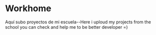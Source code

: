 # Workhome
Aquí subo proyectos de mi escuela--Here i uploud my projects from the school
you can check and help me to be better developer =)
